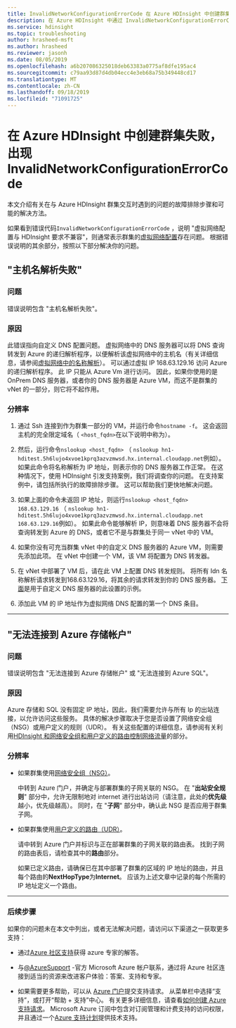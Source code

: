 ```yaml
---
title: InvalidNetworkConfigurationErrorCode 在 Azure HDInsight 中创建群集
description: 在 Azure HDInsight 中通过 InvalidNetworkConfigurationErrorCode 创建失败的群集的各种原因
ms.service: hdinsight
ms.topic: troubleshooting
author: hrasheed-msft
ms.author: hrasheed
ms.reviewer: jasonh
ms.date: 08/05/2019
ms.openlocfilehash: a6b207086325018deb63383a0775af8dfe195ac4
ms.sourcegitcommit: c79aa93d87d4db04ecc4e3eb68a75b349448cd17
ms.translationtype: MT
ms.contentlocale: zh-CN
ms.lasthandoff: 09/18/2019
ms.locfileid: "71091725"
---
```

# <a name="cluster-creation-fails-with-invalidnetworkconfigurationerrorcode-in-azure-hdinsight"></a>在 Azure HDInsight 中创建群集失败，出现 InvalidNetworkConfigurationErrorCode

本文介绍有关在与 Azure HDInsight 群集交互时遇到的问题的故障排除步骤和可能的解决方法。

如果看到错误代码`InvalidNetworkConfigurationErrorCode` ，说明 "虚拟网络配置与 HDInsight 要求不兼容"，则通常表示群集的[虚拟网络配置](../hdinsight-plan-virtual-network-deployment.md)存在问题。 根据错误说明的其余部分，按照以下部分解决你的问题。

## <a name="hostname-resolution-failed"></a>"主机名解析失败"

### <a name="issue"></a>问题

错误说明包含 "主机名解析失败"。

### <a name="cause"></a>原因

此错误指向自定义 DNS 配置问题。 虚拟网络中的 DNS 服务器可以将 DNS 查询转发到 Azure 的递归解析程序，以便解析该虚拟网络中的主机名（有关详细信息，请参阅[虚拟网络中的名称解析](../../virtual-network/virtual-networks-name-resolution-for-vms-and-role-instances.md)）。 可以通过虚拟 IP 168.63.129.16 访问 Azure 的递归解析程序。 此 IP 只能从 Azure Vm 进行访问。 因此，如果你使用的是 OnPrem DNS 服务器，或者你的 DNS 服务器是 Azure VM，而这不是群集的 vNet 的一部分，则它将不起作用。

### <a name="resolution"></a>分辨率

1. 通过 Ssh 连接到作为群集一部分的 VM，并运行命令`hostname -f`。 这会返回主机的完全限定域名（ `<host_fqdn>`在以下说明中称为）。

1. 然后，运行命令`nslookup <host_fqdn>` （ `nslookup hn1-hditest.5h6lujo4xvoe1kprq3azvzmwsd.hx.internal.cloudapp.net`例如）。 如果此命令将名称解析为 IP 地址，则表示你的 DNS 服务器工作正常。 在这种情况下，使用 HDInsight 引发支持案例，我们将调查你的问题。 在支持案例中，请包括所执行的故障排除步骤。 这可以帮助我们更快地解决问题。

1. 如果上面的命令未返回 IP 地址，则运行`nslookup <host_fqdn> 168.63.129.16` （ `nslookup hn1-hditest.5h6lujo4xvoe1kprq3azvzmwsd.hx.internal.cloudapp.net 168.63.129.16`例如）。 如果此命令能够解析 IP，则意味着 DNS 服务器不会将查询转发到 Azure 的 DNS，或者它不是与群集处于同一 vNet 中的 VM。

1. 如果你没有可充当群集 vNet 中的自定义 DNS 服务器的 Azure VM，则需要先添加此项。 在 vNet 中创建一个 VM，该 VM 将配置为 DNS 转发器。

1. 在 vNet 中部署了 VM 后，请在此 VM 上配置 DNS 转发规则。 将所有 Idn 名称解析请求转发到168.63.129.16，将其余的请求转发到你的 DNS 服务器。 [下面](../hdinsight-plan-virtual-network-deployment.md)是用于自定义 DNS 服务器的此设置的示例。

1. 添加此 VM 的 IP 地址作为虚拟网络 DNS 配置的第一个 DNS 条目。

---

## <a name="failed-to-connect-to-azure-storage-account"></a>"无法连接到 Azure 存储帐户"

### <a name="issue"></a>问题

错误说明包含 "无法连接到 Azure 存储帐户" 或 "无法连接到 Azure SQL"。

### <a name="cause"></a>原因

Azure 存储和 SQL 没有固定 IP 地址，因此，我们需要允许与所有 Ip 的出站连接，以允许访问这些服务。 具体的解决步骤取决于您是否设置了网络安全组（NSG）或用户定义的规则（UDR）。 有关这些配置的详细信息，请参阅有关利用[HDInsight 和网络安全组和用户定义的路由控制网络流量](../hdinsight-plan-virtual-network-deployment.md#hdinsight-ip)的部分。

### <a name="resolution"></a>分辨率

* 如果群集使用[网络安全组（NSG）](../../virtual-network/virtual-network-vnet-plan-design-arm.md)。

    中转到 Azure 门户，并确定与部署群集的子网关联的 NSG。 在 "**出站安全规则**" 部分中，允许无限制地对 internet 进行出站访问（请注意，此处的**优先级**越小，优先级越高）。 同时，在 "**子网**" 部分中，确认此 NSG 是否应用于群集子网。

* 如果群集使用[用户定义的路由（UDR）](../../virtual-network/virtual-networks-udr-overview.md)。

    请中转到 Azure 门户并标识与正在部署群集的子网关联的路由表。 找到子网的路由表后，请检查其中的**路由**部分。

    如果已定义路由，请确保已在其中部署了群集的区域的 IP 地址的路由，并且每个路由的**NextHopType**为**Internet**。 应该为上述文章中记录的每个所需的 IP 地址定义一个路由。

---

### <a name="next-steps"></a>后续步骤

如果你的问题未在本文中列出，或者无法解决问题，请访问以下渠道之一获取更多支持：

* 通过[Azure 社区支持](https://azure.microsoft.com/support/community/)获得 azure 专家的解答。

* 与[@AzureSupport](https://twitter.com/azuresupport) -官方 Microsoft Azure 帐户联系，通过将 Azure 社区连接到适当的资源来改进客户体验：答案、支持和专家。

* 如果需要更多帮助，可以从 [Azure 门户](https://portal.azure.com/?#blade/Microsoft_Azure_Support/HelpAndSupportBlade/)提交支持请求。 从菜单栏中选择“支持”，或打开“帮助 + 支持”中心。 有关更多详细信息，请查看[如何创建 Azure 支持请求](https://docs.microsoft.com/azure/azure-supportability/how-to-create-azure-support-request)。 Microsoft Azure 订阅中包含对订阅管理和计费支持的访问权限，并且通过一个[Azure 支持计划](https://azure.microsoft.com/support/plans/)提供技术支持。
